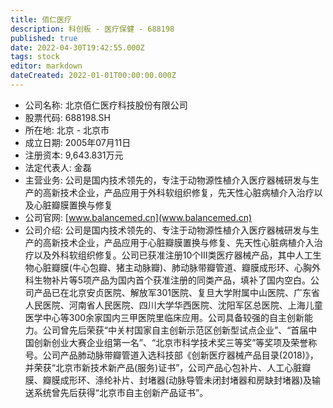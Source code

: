 ```yaml
---
title: 佰仁医疗
description: 科创板 - 医疗保健 - 688198
published: true
date: 2022-04-30T19:42:55.000Z
tags: stock
editor: markdown
dateCreated: 2022-01-01T00:00:00.000Z
---
```


- 公司名称: 北京佰仁医疗科技股份有限公司
- 股票代码: 688198.SH
- 所在地: 北京 - 北京市
- 成立日期: 2005年07月11日
- 注册资本: 9,643.831万元
- 法定代表人: 金磊
- 主营业务: 公司是国内技术领先的，专注于动物源性植介入医疗器械研发与生产的高新技术企业，产品应用于外科软组织修复，先天性心脏病植介入治疗以及心脏瓣膜置换与修复
- 公司官网: [www.balancemed.cn](www.balancemed.cn)
- 公司介绍: 公司是国内技术领先的、专注于动物源性植介入医疗器械研发与生产的高新技术企业，产品应用于心脏瓣膜置换与修复、先天性心脏病植介入治疗以及外科软组织修复。公司已获准注册10个Ⅲ类医疗器械产品，其中人工生物心脏瓣膜(牛心包瓣、猪主动脉瓣)、肺动脉带瓣管道、瓣膜成形环、心胸外科生物补片等5项产品为国内首个获准注册的同类产品，填补了国内空白。公司产品已在北京安贞医院、解放军301医院、复旦大学附属中山医院、广东省人民医院、河南省人民医院、四川大学华西医院、沈阳军区总医院、上海儿童医学中心等300余家国内三甲医院里临床应用。公司具备较强的自主创新能力。公司曾先后荣获“中关村国家自主创新示范区创新型试点企业”、“首届中国创新创业大赛企业组第一名”、“北京市科学技术奖三等奖”等奖项及荣誉称号。公司产品肺动脉带瓣管道入选科技部《创新医疗器械产品目录(2018)》，并荣获“北京市新技术新产品(服务)证书”，公司产品心包补片、人工心脏瓣膜、瓣膜成形环、涤纶补片、封堵器(动脉导管未闭封堵器和房缺封堵器)及输送系统曾先后获得“北京市自主创新产品证书”。


